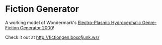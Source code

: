 Fiction Generator
=================

A working model of Wondermark's
[Electro-Plasmic Hydrocephalic Genre-Fiction Generator 2000](http://wondermark.com/554/)!

Check it out at http://fictiongen.boxofjunk.ws/
